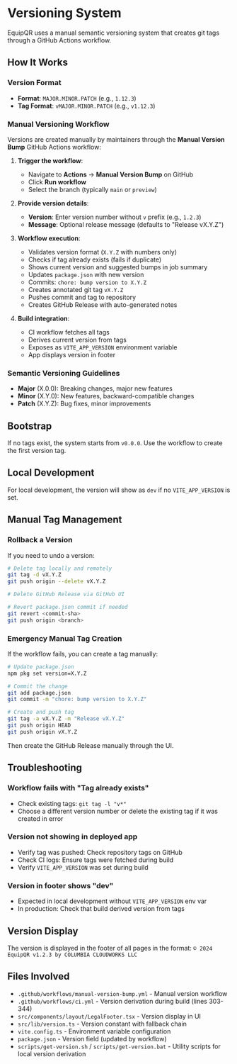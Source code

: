 # Versioning System

EquipQR uses a manual semantic versioning system that creates git tags through a GitHub Actions workflow.

## How It Works

### Version Format
- **Format**: `MAJOR.MINOR.PATCH` (e.g., `1.12.3`)
- **Tag Format**: `vMAJOR.MINOR.PATCH` (e.g., `v1.12.3`)

### Manual Versioning Workflow

Versions are created manually by maintainers through the **Manual Version Bump** GitHub Actions workflow:

1. **Trigger the workflow**:
   - Navigate to **Actions** → **Manual Version Bump** on GitHub
   - Click **Run workflow**
   - Select the branch (typically `main` or `preview`)

2. **Provide version details**:
   - **Version**: Enter version number without `v` prefix (e.g., `1.2.3`)
   - **Message**: Optional release message (defaults to "Release vX.Y.Z")

3. **Workflow execution**:
   - Validates version format (`X.Y.Z` with numbers only)
   - Checks if tag already exists (fails if duplicate)
   - Shows current version and suggested bumps in job summary
   - Updates `package.json` with new version
   - Commits: `chore: bump version to X.Y.Z`
   - Creates annotated git tag `vX.Y.Z`
   - Pushes commit and tag to repository
   - Creates GitHub Release with auto-generated notes

4. **Build integration**:
   - CI workflow fetches all tags
   - Derives current version from tags
   - Exposes as `VITE_APP_VERSION` environment variable
   - App displays version in footer

### Semantic Versioning Guidelines

- **Major** (X.0.0): Breaking changes, major new features
- **Minor** (X.Y.0): New features, backward-compatible changes
- **Patch** (X.Y.Z): Bug fixes, minor improvements

## Bootstrap
If no tags exist, the system starts from `v0.0.0`. Use the workflow to create the first version tag.

## Local Development
For local development, the version will show as `dev` if no `VITE_APP_VERSION` is set.

## Manual Tag Management

### Rollback a Version
If you need to undo a version:

```bash
# Delete tag locally and remotely
git tag -d vX.Y.Z
git push origin --delete vX.Y.Z

# Delete GitHub Release via GitHub UI

# Revert package.json commit if needed
git revert <commit-sha>
git push origin <branch>
```

### Emergency Manual Tag Creation
If the workflow fails, you can create a tag manually:

```bash
# Update package.json
npm pkg set version=X.Y.Z

# Commit the change
git add package.json
git commit -m "chore: bump version to X.Y.Z"

# Create and push tag
git tag -a vX.Y.Z -m "Release vX.Y.Z"
git push origin HEAD
git push origin vX.Y.Z
```

Then create the GitHub Release manually through the UI.

## Troubleshooting

### Workflow fails with "Tag already exists"
- Check existing tags: `git tag -l "v*"`
- Choose a different version number or delete the existing tag if it was created in error

### Version not showing in deployed app
- Verify tag was pushed: Check repository tags on GitHub
- Check CI logs: Ensure tags were fetched during build
- Verify `VITE_APP_VERSION` was set during build

### Version in footer shows "dev"
- Expected in local development without `VITE_APP_VERSION` env var
- In production: Check that build derived version from tags

## Version Display
The version is displayed in the footer of all pages in the format: `© 2024 EquipQR v1.2.3 by COLUMBIA CLOUDWORKS LLC`

## Files Involved
- `.github/workflows/manual-version-bump.yml` - Manual version workflow
- `.github/workflows/ci.yml` - Version derivation during build (lines 303-344)
- `src/components/layout/LegalFooter.tsx` - Version display in UI
- `src/lib/version.ts` - Version constant with fallback chain
- `vite.config.ts` - Environment variable configuration
- `package.json` - Version field (updated by workflow)
- `scripts/get-version.sh` / `scripts/get-version.bat` - Utility scripts for local version derivation
